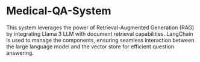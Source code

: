 # Medical-QA-System
This system leverages the power of Retrieval-Augmented Generation (RAG) by integrating Llama 3 LLM with document retrieval capabilities. LangChain is used to manage the components, ensuring seamless interaction between the large language model and the vector store for efficient question answering.
